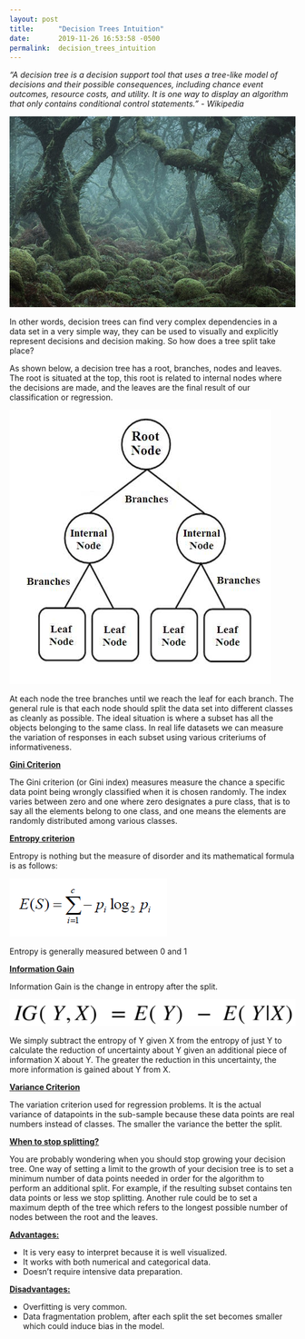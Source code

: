 ```yaml
---
layout: post
title:      "Decision Trees Intuition"
date:       2019-11-26 16:53:58 -0500
permalink:  decision_trees_intuition
---
```



*“A decision tree is a decision support tool that uses a tree-like model of decisions and their possible consequences, including chance event outcomes, resource costs, and utility. It is one way to display an algorithm that only contains conditional control statements.” - Wikipedia*

![](img/65.png)

In other words, decision trees can find very complex dependencies in a data set in a very simple way, they can be used to visually and explicitly represent decisions and decision making. So how does a tree split take place?

As shown below, a decision tree has a root, branches, nodes and leaves. The root is situated at the top, this root is related to internal nodes where the decisions are made, and the leaves are the final result of our classification or regression. 

![](img/66.png)

At each node the tree branches until we reach the leaf for each branch. The general rule is that each node should split the data set into different classes as cleanly as possible. The ideal situation is where a subset has all the objects belonging to the same class. In real life datasets we can measure the variation of responses in each subset using various criteriums of informativeness. 

<b><u>Gini Criterion</u></b>

The Gini criterion (or Gini index) measures measure the chance a specific data point being wrongly classified when it is chosen randomly. The index varies between zero and one where zero designates a pure class, that is to say all the elements belong to one class, and one means the elements are randomly distributed among various classes.

<b><u>Entropy criterion</u></b>

Entropy is nothing but the measure of disorder and its mathematical formula is as follows: 

![](img/68.png)

Entropy is generally measured between 0 and 1

<b><u>Information Gain </u></b>

Information Gain is the change in entropy after the split.

![](img/67.png)

We simply subtract the entropy of Y given X from the entropy of just Y to calculate the reduction of uncertainty about Y given an additional piece of information X about Y. The greater the reduction in this uncertainty, the more information is gained about Y from X.


<b><u>Variance Criterion </u></b>

The variation criterion used for regression problems. It is the actual variance of datapoints in the sub-sample because these data points are real numbers instead of classes. The smaller the variance the better the split. 

<b><u>When to stop splitting?</u></b>

You are probably wondering when you should stop growing your decision tree. One way of setting a limit to the growth of your decision tree is to set a minimum number of data points needed in order for the algorithm to perform an additional split. For example, if the resulting subset contains ten data points or less we stop splitting. Another rule could be to set a maximum depth of the tree which refers to the longest possible number of nodes between the root and the leaves. 


<b><u>Advantages:</u></b>

* It is very easy to interpret because it is well visualized. 
* It works with both numerical and categorical data. 
* Doesn’t require intensive data preparation.

<b><u>Disadvantages:</u></b>

* Overfitting is very common. 
* Data fragmentation problem, after each split the set becomes smaller which could induce bias in the model. 

